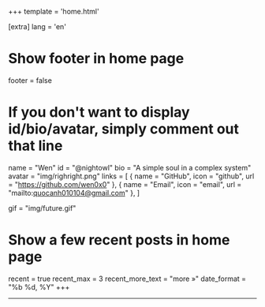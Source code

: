 +++
template = 'home.html'

[extra]
lang = 'en'

# Show footer in home page
footer = false

# If you don't want to display id/bio/avatar, simply comment out that line
name = "Wen"
id = "@nightowl"
bio = "A simple soul in a complex system"
avatar = "img/righright.png"
links = [
    { name = "GitHub", icon = "github", url = "https://github.com/wen0x0" },
    { name = "Email", icon = "email", url = "mailto:quocanh010104@gmail.com" },
]

gif = "img/future.gif"
# Show a few recent posts in home page
recent = true
recent_max = 3
recent_more_text = "more »"
date_format = "%b %d, %Y"
+++


---